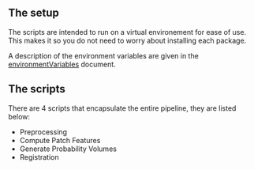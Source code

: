 ## The setup

The scripts are intended to run on a virtual environement for ease of use. This makes it so you do not need to worry about installing each package.

A description of the environment variables are given in the [environmentVariables](environmentVariables.md) document.

## The scripts

There are 4 scripts that encapsulate the entire pipeline, they are listed below:
- Preprocessing
- Compute Patch Features
- Generate Probability Volumes
- Registration

